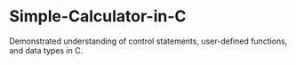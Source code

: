# Simple-Calculator-in-C
Demonstrated understanding of control statements, user-defined functions, and data types in C.
